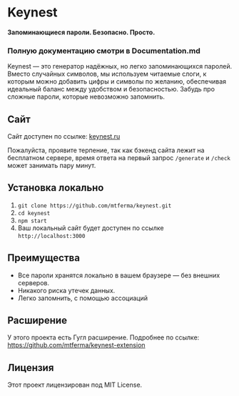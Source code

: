 # Keynest

**Запоминающиеся пароли. Безопасно. Просто.**

### Полную документацию смотри в Documentation.md

Keynest — это генератор надёжных, но легко запоминающихся паролей. Вместо случайных символов, мы используем читаемые слоги, к которым можно добавить цифры и символы по желанию, обеспечивая идеальный баланс между удобством и безопасностью. Забудь про сложные пароли, которые невозможно запомнить.
## Сайт

Сайт доступен по ссылке: [keynest.ru](https://keynest.ru/)

Пожалуйста, проявите терпение, так как бэкенд сайта лежит на бесплатном сервере, время ответа на первый запрос ```/generate``` и ```/check``` может занимать пару минут.
## Установка локально

1. ```git clone https://github.com/mtferma/keynest.git```
2. ```cd keynest```
3. ```npm start```
4. Ваш локальный сайт будет доступен по ссылке ```http://localhost:3000```
## Преимущества

- Все пароли хранятся локально в вашем браузере — без внешних серверов.
- Никакого риска утечек данных.
- Легко запомнить, с помощью ассоциаций

## Расширение

У этого проекта есть Гугл расширение. Подробнее по ссылке: https://github.com/mtferma/keynest-extension
## Лицензия

Этот проект лицензирован под MIT License.

